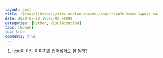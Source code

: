 ```yaml
---
layout: post
title: ![image](https://miro.medium.com/max/450/0*7A8fKKtwo9L8wpNk) bokeh
date: 2020-02-20 19:26:00 +0800
categories: [Python, Visulaization]
tags: [Bohek]
toc: true
comments: true
---
```


1. icon이 아닌 이미지를 집어넣어도 잘 될까?
